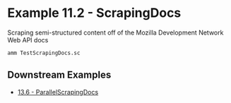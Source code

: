 # Example 11.2 - ScrapingDocs
Scraping semi-structured content off of the Mozilla Development Network Web API
docs

```bash
amm TestScrapingDocs.sc
```
## Downstream Examples

- [13.6 - ParallelScrapingDocs](https://github.com/handsonscala/handsonscala/tree/v1/examples/13.6%20-%20ParallelScrapingDocs)